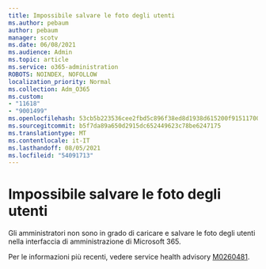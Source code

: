 ```yaml
---
title: Impossibile salvare le foto degli utenti
ms.author: pebaum
author: pebaum
manager: scotv
ms.date: 06/08/2021
ms.audience: Admin
ms.topic: article
ms.service: o365-administration
ROBOTS: NOINDEX, NOFOLLOW
localization_priority: Normal
ms.collection: Adm_O365
ms.custom:
- "11618"
- "9001499"
ms.openlocfilehash: 53cb5b223536cee2fbd5c896f38ed8d1938d615200f9151170070422da229448
ms.sourcegitcommit: b5f7da89a650d2915dc652449623c78be6247175
ms.translationtype: MT
ms.contentlocale: it-IT
ms.lasthandoff: 08/05/2021
ms.locfileid: "54091713"
---
```

# <a name="unable-to-save-user-photos"></a>Impossibile salvare le foto degli utenti

Gli amministratori non sono in grado di caricare e salvare le foto degli utenti nella interfaccia di amministrazione di Microsoft 365.

Per le informazioni più recenti, vedere service health advisory [M0260481](https://admin.microsoft.com/Adminportal/Home?source=applauncher#/servicehealth/advisories/:/alerts/MO260481).
